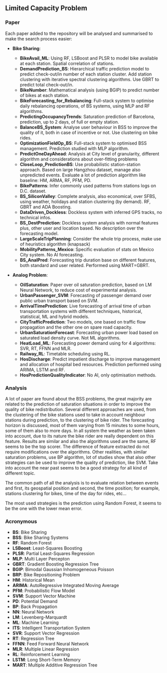 ## Limited Capacity Problem

### Paper
Each paper added to the repository will be analysed and summarised to make the search process easier:
  * **Bike Sharing**:
    * **BikeAvail_ML**: Using RF, LSBoost and PLSR to model bike available at each station. Spatial correlation of stations.
    * **DemandPrediction_BS**: Hierarchical traffic prediction model to predict check-out/in number of each station cluster. Add station clustering with iterative spectral clustering algorithms. Use GBRT to predict total check-out/in.
    * **BikeNumber**: Mathematical analysis (using BGIP) to predict number of bikes at each station.
    * **BikeForecasting_for_Rebalancing**: Full-stack system to optimise daily rebalancing operations, of BS systems, using MLP and RF algorithms.
    * **PredictingOccupancyTrends**: Saturation prediction of Barcelona, prediction, up to 2 days, of full or empty station.
    * **BalanceBS_System**: Analyse user behaviour in BSS to improve the quality of it, both in case of incentive or not. Use clustering on bike rides.
    * **OptimizationFieldOp_BS**: Full-stack system to optimised BSS management. Prediction studied with MLP algorithm.
    * **PredictOneDayAhead**: Analysis at City level of granularity, different algorithm and considerations about over-fitting problems
    * **CloseLoop_PredictionBS**: Use probabilistic station-station approach. Based on large Hangzhou dataset, manage also unpredicted events. Evaluate a lot of prediction algorithm like baseline: HM, ARMA, RF, PFM, PD.
    * **BikePatterns**: Infer commonly used patterns from stations logs on D.C. dataset.
    * **BS_SiliconValley**: Complete analysis, also economical, over SFBS, using weather, holidays and station clustering (by demand). RF, GBRT and ADA Boosting.
    * **DataDriven_Dockless**: Dockless system with inferred GPS tracks, no technical infos.
    * **BS_DestPrediction**: Dockless system analysis with normal features plus, other user and location based. No description over the forecasting model.
    * **LargeScaleTripPlanning**: Consider the whole trip process, make use of heuristics algorithm (knapsack)
    * **MobilityPatterns_Mexico**: Specific evaluation of stats on Mexico City system. No AI forecasting.
    * **BS_AnalPred**: Forecasting trip duration base on different features, both standard and user related. Performed using MART=GBRT.


  * **Analog Problem**:
    * **OilSaturation**: Paper over oil saturation prediction, based on LM Neural Network, to reduce cost of experimental analysis.
    * **UrbanPassenger_SVM**: Forecasting of passenger demand over public urban transport based on SVM.
    * **ArrivalTimePrediction**: Live forecasting of arrival time of urban transportation systems with different techniques, historical, statistical, ML and hybrid models.
    * **CityTrafficPrediction**: Two models, one based on traffic flow propagation and the other one on spare road capacity.
    * **UrbanSaturationForecast**: Forecasting urban power load based on saturated load density curve. Not ML algorithms.
    * **HeatLoad_ML**: Forecasting power demand using for 4 algorithms: SVR, RT, FFNN and MLR.
    * **Railway_RL**: Timetable scheduling using RL.
    * **HosDischarge**: Predict impatient discharge to improve management and allocation of hospital bed resources. Prediction performed using ARIMA, LSTM and RF.
    * **HosPredictionQualityIndicator**: No AI, only optimisation methods.


### Analysis
A lot of paper are found about the BSS problems, the great majority are related to the prediction of saturation situations in order to improve the quality of bike redistribution. Several different approaches are used, from the clustering of the bike stations used to take in account neighbour stations during prediction, to the clustering of bike rider. The forecasting horizon is discussed, most of them varying from 15 minutes to some hours, some of them also to more days. In all system the weather as been taken into account, due to its nature the bike rider are really dependent on this feature. Results are similar and also the algorithms used are the same, RF seems to be the top scorer. The difference of feature extracted do not require modifications over the algorithms.
Other realities, with similar saturation problems, use BP algorithm, lot of studies show that also other strategies can be used to improve the quality of prediction, like SVM.
Take into account the near past seems to be a good strategy for all kind of different topic.

The common path of all the analysis is to evaluate relation between events and first, its geospatial position and second, the time position; for example, stations clustering for bikes, time of the day for rides, etc...

The most used strategies is the prediction using Random Forest, it seems to be the one with the lower mean error.


### Acronymous
  * **BS**: Bike Sharing
  * **BSS**: Bike Sharing Systems
  * **RF**: Random Forest
  * **LSBoost**: Least-Squares Boosting
  * **PLSR**: Partial Least-Squares Regression
  * **MLP**: Multi Layer Percepton
  * **GBRT**: Gradient Boosting Regression Tree
  * **BGIP**: Bimodal Gaussian Inhomogeneous Poisson
  * **BRP**: Bike Repositioning Problem
  * **HM**: Historical Mean
  * **ARIMA**: AutoRegressive Integrated Moving Average
  * **PFM**: Probabilistic Flow Model
  * **SVM**: Support Vector Machine
  * **PD**: Potential Demand
  * **BP**: Back Propagation
  * **NN**: Neural Network
  * **LM**: Levenberg-Marquardt
  * **ML**: Machine Learning
  * **ITS**: Intelligent Transportation System
  * **SVR**: Support Vector Regression
  * **RT**: Regression Tree
  * **FFNN**: Feed Forward Neural Network
  * **MLR**: Multiple Linear Regression
  * **RL**: Reinforcement Learning
  * **LSTM**: Long Short-Term Memory
  * **MART**: Multiple Additive Regression Tree
